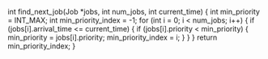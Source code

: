 int find_next_job(Job *jobs, int num_jobs, int current_time) {
    int min_priority = INT_MAX;
    int min_priority_index = -1;
    for (int i = 0; i < num_jobs; i++) {
        if (jobs[i].arrival_time <= current_time) {
            if (jobs[i].priority < min_priority) {
                min_priority = jobs[i].priority;
                min_priority_index = i;
            }
        }
    }
    return min_priority_index;
}
